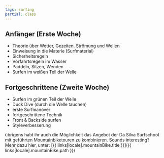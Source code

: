 ```yaml
---
tags: surfing
partial: class
---
```


## Anfänger (Erste Woche)

* Theorie über Wetter, Gezeiten, Strömung und Wellen
* Einweisung in die Materie (Surfmaterial)
* Sicherheitsregeln
* Vorfahrtsregeln im Wasser
* Paddeln, Sitzen, Wenden
* Surfen im weißen Teil der Welle

## Fortgeschrittene (Zweite Woche)

* Surfen im grünen Teil der Welle
* Duck Dive (durch die Welle tauchen)
* erste Surfmanöver
* fortgeschrittene Technik
* Front & Backside surfen
* Styleverbesserung

übrigens habt ihr auch die Möglichkeit das Angebot der Da Silva Surfschool mit geführten Mountainbiketouren zu kombinieren. Sounds interesting? Mehr dazu hier, unter: [{{ links[locale].mountainBike.title }}]({{ links[locale].mountainBike.path }})